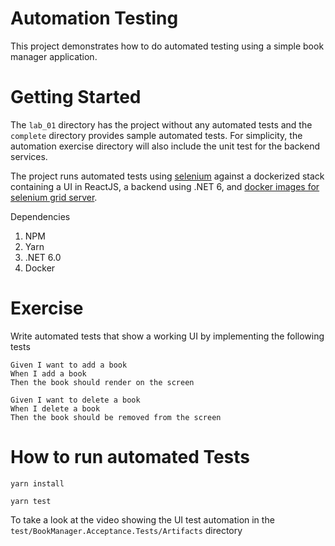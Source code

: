 # Automation Testing 
This project demonstrates how to do automated testing using a simple book manager application. 

# Getting Started
The `lab_01` directory has the project without any automated tests and the `complete` directory provides sample automated
tests. For simplicity, the automation exercise directory will also include the unit test for the backend services.

The project runs automated tests using [selenium](https://www.selenium.dev/) against a dockerized stack containing a UI in ReactJS, a backend using .NET 6, and [docker images for selenium grid server](https://github.com/SeleniumHQ/docker-selenium).

Dependencies
1. NPM
1. Yarn
1. .NET 6.0
1. Docker

# Exercise

Write automated tests that show a working UI by implementing the following tests

```
Given I want to add a book
When I add a book
Then the book should render on the screen
```

```
Given I want to delete a book
When I delete a book
Then the book should be removed from the screen
```

# How to run automated Tests

```
yarn install
```

```
yarn test
```

To take a look at the video showing the UI test automation in the ```test/BookManager.Acceptance.Tests/Artifacts``` directory